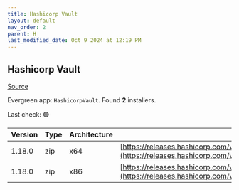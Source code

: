 ```yaml
---
title: Hashicorp Vault
layout: default
nav_order: 2
parent: H
last_modified_date: Oct 9 2024 at 12:19 PM
---
```


## Hashicorp Vault

[Source](https://www.vaultproject.io/)

Evergreen app: `HashicorpVault`. Found **2** installers.

Last check: 🟢

| Version | Type | Architecture | URI                                                                                                                                                      |
| ------- | ---- | ------------ | -------------------------------------------------------------------------------------------------------------------------------------------------------- |
| 1.18.0  | zip  | x64          | [https://releases.hashicorp.com/vault/1.18.0/vault_1.18.0_windows_amd64.zip](https://releases.hashicorp.com/vault/1.18.0/vault_1.18.0_windows_amd64.zip) |
| 1.18.0  | zip  | x86          | [https://releases.hashicorp.com/vault/1.18.0/vault_1.18.0_windows_386.zip](https://releases.hashicorp.com/vault/1.18.0/vault_1.18.0_windows_386.zip)     |
